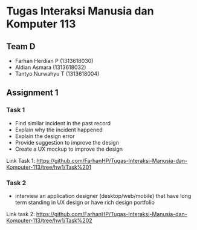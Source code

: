 # Tugas Interaksi Manusia dan Komputer 113

## Team D
- Farhan Herdian P (1313618030)
- Aldian Asmara (1313618032)
- Tantyo Nurwahyu T (1313618004)

## Assignment 1

### Task 1
- Find similar incident in the past record
- Explain why the incident happened
- Explain the design error
- Provide suggestion to improve the design
- Create a UX mockup to improve the design

Link Task 1: https://github.com/FarhanHP/Tugas-Interaksi-Manusia-dan-Komputer-113/tree/hw1/Task%201

### Task 2
- interview an application
designer (desktop/web/mobile) that have long term
standing in UX design or have rich design portfolio

Link task 2: https://github.com/FarhanHP/Tugas-Interaksi-Manusia-dan-Komputer-113/tree/hw1/Task%202
